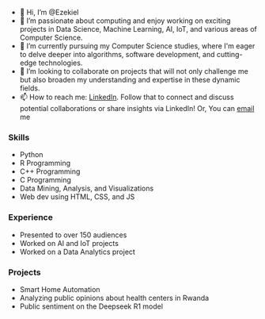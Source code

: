 - 👋 Hi, I’m @Ezekiel
- 👀 I’m passionate about computing and enjoy working on exciting projects in Data Science, Machine Learning, AI, IoT, and various areas of Computer Science.
- 🌱 I’m currently pursuing my Computer Science studies, where I'm eager to delve deeper into algorithms, software development, and cutting-edge technologies.
- 💞️ I’m looking to collaborate on projects that will not only challenge me but also broaden my understanding and expertise in these dynamic fields.
- 📫 How to reach me: [LinkedIn](www.linkedin.com/in/ezekiel-george-507894302). Follow that to connect and discuss potential collaborations or share insights via LinkedIn! Or, You can [email](georgeezekiel48@gmail.com) me
 

 ### Skills
 - Python
 - R Programming
 - C++ Programming
 - C Programming 
 - Data Mining, Analysis, and Visualizations
 - Web dev using HTML, CSS, and JS
 

 ### Experience
 - Presented to over 150 audiences
 - Worked on  AI and IoT projects
 - Worked on a Data Analytics project


 ### Projects
 - Smart Home Automation
 - Analyzing public opinions about health centers in Rwanda
 - Public sentiment on the Deepseek R1 model


<!---
EZZY619/EZZY619 is a ✨ special ✨ repository because its `README.md` (this file) appears on your GitHub profile.
You can click the Preview link to take a look at your changes.
--->
